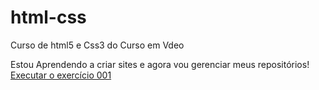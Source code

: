 # html-css
 Curso de html5 e Css3 do Curso em Vdeo

 Estou Aprendendo a criar sites e agora vou gerenciar meus repositórios!
<a href="https://marcosaureliomoreira.github.io/html-css/exercicios/ex001/index.html">Executar o exercício 001</a>